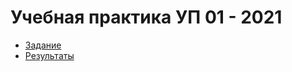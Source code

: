 # Учебная практика УП 01 - 2021

* [Задание](spo_praktika_tasks_2020-2021.pdf)
* [Результаты](https://docs.google.com/spreadsheets/d/1sDdMocqqyPh7bUu5I8ZzQmf7cLVoovMZC9_QbFjvMJs/edit?usp=sharing)

